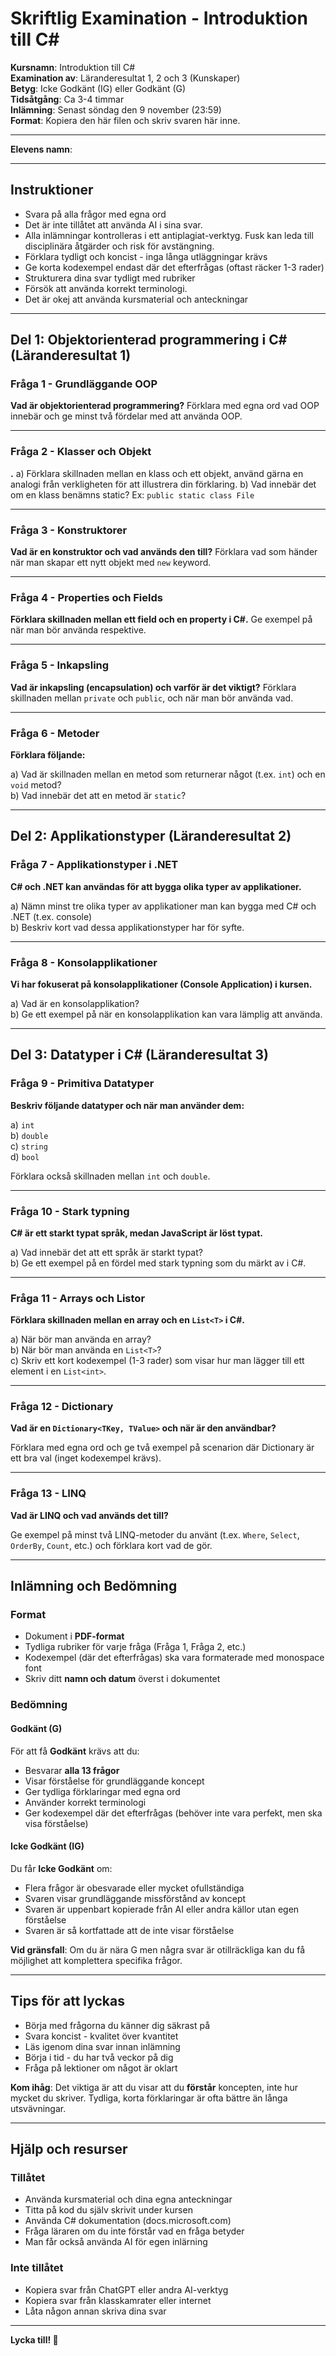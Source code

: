# Skriftlig Examination - Introduktion till C#

**Kursnamn**: Introduktion till C#  
**Examination av**: Läranderesultat 1, 2 och 3 (Kunskaper)  
**Betyg**: Icke Godkänt (IG) eller Godkänt (G)  
**Tidsåtgång**: Ca 3-4 timmar  
**Inlämning**: Senast söndag den 9 november (23:59)  
**Format**: Kopiera den här filen och skriv svaren här inne.

---

**Elevens namn**:

---

## Instruktioner

- Svara på alla frågor med egna ord
- Det är inte tillåtet att använda AI i sina svar.
- Alla inlämningar kontrolleras i ett antiplagiat-verktyg. Fusk kan leda till disciplinära åtgärder och risk för avstängning.
- Förklara tydligt och koncist - inga långa utläggningar krävs
- Ge korta kodexempel endast där det efterfrågas (oftast räcker 1-3 rader)
- Strukturera dina svar tydligt med rubriker
- Försök att använda korrekt terminologi.
- Det är okej att använda kursmaterial och anteckningar

---

## Del 1: Objektorienterad programmering i C# (Läranderesultat 1)

### Fråga 1 - Grundläggande OOP

**Vad är objektorienterad programmering?** Förklara med egna ord vad OOP innebär och ge minst två fördelar med att använda OOP.

---

### Fråga 2 - Klasser och Objekt

**.**
a) Förklara skillnaden mellan en klass och ett objekt, använd gärna en analogi från verkligheten för att illustrera din förklaring.
b) Vad innebär det om en klass benämns static? Ex: `public static class File`

---

### Fråga 3 - Konstruktorer

**Vad är en konstruktor och vad används den till?** Förklara vad som händer när man skapar ett nytt objekt med `new` keyword.

---

### Fråga 4 - Properties och Fields

**Förklara skillnaden mellan ett field och en property i C#.** Ge exempel på när man bör använda respektive.

---

### Fråga 5 - Inkapsling

**Vad är inkapsling (encapsulation) och varför är det viktigt?** Förklara skillnaden mellan `private` och `public`, och när man bör använda vad.

---

### Fråga 6 - Metoder

**Förklara följande:**

a) Vad är skillnaden mellan en metod som returnerar något (t.ex. `int`) och en `void` metod?  
b) Vad innebär det att en metod är `static`?

---

## Del 2: Applikationstyper (Läranderesultat 2)

### Fråga 7 - Applikationstyper i .NET

**C# och .NET kan användas för att bygga olika typer av applikationer.**

a) Nämn minst tre olika typer av applikationer man kan bygga med C# och .NET (t.ex. console)  
b) Beskriv kort vad dessa applikationstyper har för syfte.

---

### Fråga 8 - Konsolapplikationer

**Vi har fokuserat på konsolapplikationer (Console Application) i kursen.**

a) Vad är en konsolapplikation?  
b) Ge ett exempel på när en konsolapplikation kan vara lämplig att använda.

---

## Del 3: Datatyper i C# (Läranderesultat 3)

### Fråga 9 - Primitiva Datatyper

**Beskriv följande datatyper och när man använder dem:**

a) `int`  
b) `double`  
c) `string`  
d) `bool`

Förklara också skillnaden mellan `int` och `double`.

---

### Fråga 10 - Stark typning

**C# är ett starkt typat språk, medan JavaScript är löst typat.**

a) Vad innebär det att ett språk är starkt typat?  
b) Ge ett exempel på en fördel med stark typning som du märkt av i C#.

---

### Fråga 11 - Arrays och Listor

**Förklara skillnaden mellan en array och en `List<T>` i C#.**

a) När bör man använda en array?  
b) När bör man använda en `List<T>`?  
c) Skriv ett kort kodexempel (1-3 rader) som visar hur man lägger till ett element i en `List<int>`.

---

### Fråga 12 - Dictionary

**Vad är en `Dictionary<TKey, TValue>` och när är den användbar?**

Förklara med egna ord och ge två exempel på scenarion där Dictionary är ett bra val (inget kodexempel krävs).

---

### Fråga 13 - LINQ

**Vad är LINQ och vad används det till?**

Ge exempel på minst två LINQ-metoder du använt (t.ex. `Where`, `Select`, `OrderBy`, `Count`, etc.) och förklara kort vad de gör.

---

## Inlämning och Bedömning

### Format

- Dokument i **PDF-format**
- Tydliga rubriker för varje fråga (Fråga 1, Fråga 2, etc.)
- Kodexempel (där det efterfrågas) ska vara formaterade med monospace font
- Skriv ditt **namn och datum** överst i dokumentet

### Bedömning

#### Godkänt (G)

För att få **Godkänt** krävs att du:

- Besvarar **alla 13 frågor**
- Visar förståelse för grundläggande koncept
- Ger tydliga förklaringar med egna ord
- Använder korrekt terminologi
- Ger kodexempel där det efterfrågas (behöver inte vara perfekt, men ska visa förståelse)

#### Icke Godkänt (IG)

Du får **Icke Godkänt** om:

- Flera frågor är obesvarade eller mycket ofullständiga
- Svaren visar grundläggande missförstånd av koncept
- Svaren är uppenbart kopierade från AI eller andra källor utan egen förståelse
- Svaren är så kortfattade att de inte visar förståelse

**Vid gränsfall**: Om du är nära G men några svar är otillräckliga kan du få möjlighet att komplettera specifika frågor.

---

## Tips för att lyckas

- Börja med frågorna du känner dig säkrast på
- Svara koncist - kvalitet över kvantitet
- Läs igenom dina svar innan inlämning
- Börja i tid - du har två veckor på dig
- Fråga på lektioner om något är oklart

**Kom ihåg**: Det viktiga är att du visar att du **förstår** koncepten, inte hur mycket du skriver. Tydliga, korta förklaringar är ofta bättre än långa utsvävningar.

---

## Hjälp och resurser

### Tillåtet

- Använda kursmaterial och dina egna anteckningar
- Titta på kod du själv skrivit under kursen
- Använda C# dokumentation (docs.microsoft.com)
- Fråga läraren om du inte förstår vad en fråga betyder
- Man får också använda AI för egen inlärning

### Inte tillåtet

- Kopiera svar från ChatGPT eller andra AI-verktyg
- Kopiera svar från klasskamrater eller internet
- Låta någon annan skriva dina svar

---

**Lycka till! 🚀**
